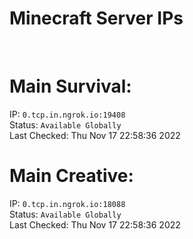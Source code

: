 
# Minecraft Server IPs

</br><h1>Main Survival:</h1>IP: `0.tcp.in.ngrok.io:19408` </br> Status: `Available Globally` </br> Last Checked: Thu Nov 17 22:58:36 2022
</br><h1>Main Creative:</h1>IP: `0.tcp.in.ngrok.io:18088` </br> Status: `Available Globally` </br> Last Checked: Thu Nov 17 22:58:36 2022
